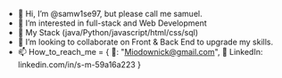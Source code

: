 - 👋 Hi, I’m @samw1se97, but please call me samuel.
- 👀 I’m interested in full-stack and Web Development
- 🌱 My Stack (java/Python/javascript/html/css/sql)
- 💞️ I’m looking to collaborate on Front & Back End to upgrade my skills.
- 📫 How_to_reach_me = {
  📧: "Miodownick@gmail.com",
  🔗 LinkedIn: linkedin.com/in/s-m-59a16a223
  }

